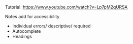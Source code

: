 Tutorial: https://www.youtube.com/watch?v=Lp7pM2qURSA

Notes add for accessibility 
- Individual errors/ descriptive/ required
- Autocomplete
- Headings
